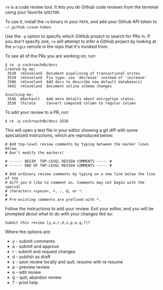 `re` is a code review tool.  It lets you do Github code reviews from
the terminal using your favorite `$EDITOR`.

To use it, install the `re` binary in your `PATH`, and add your Github
API token to `~/.github-issue-token`.

Use the `-p` option to specify which GitHub project to search for PRs in. If
you don't specify one, `re` will attempt to infer a GitHub project by looking
at the `origin` remote in the repo that it's invoked from.

To see all of the PRs you are working on, run:

    $ re -p cockroachdb/docs
    Created by me:
     3530  rmloveland  Document pipelining of transactional writes
     3528  rmloveland  Fix typo: use 'decrease' instead of 'increase'
     3506  rmloveland  Add docs to describe new default database(s)
     3492  rmloveland  Document online schema changes

    Involving me:
     3546  mberhault   Add more details about encryption status.
     3538  lhirata     Convert computed column to regular column

To add your review to a PR, run:

    $ re -p cockroachdb/docs 3538

This will open a text file in your editor showing a git diff with some
specialized instructions, which are reproduced below:

    # Add top-level review comments by typing between the marker lines below.
    # Don't modify the markers!

    # ------ BEGIN  TOP-LEVEL REVIEW COMMENTS ----- #
    # ------ END OF TOP-LEVEL REVIEW COMMENTS ----- #

    # Add ordinary review comments by typing on a new line below the line of the
    # diff you'd like to comment on. Comments may not begin with the special
    # characters <space>, +, -, @, or *.
    #
    # Pre-existing comments are prefixed with *.

Follow the instructions to add your review.  Exit your editor, and you
will be prompted about what to do with your changes like so:

    Submit this review [y,a,r,d,s,p,e,q,?]?

Where the options are:

- y - submit comments
- a - submit and approve
- r - submit and request changes
- d - publish as draft
- s - save review locally and quit; resume with re <pr> resume
- p - preview review
- e - edit review
- q - quit; abandon review
- ? - print help
